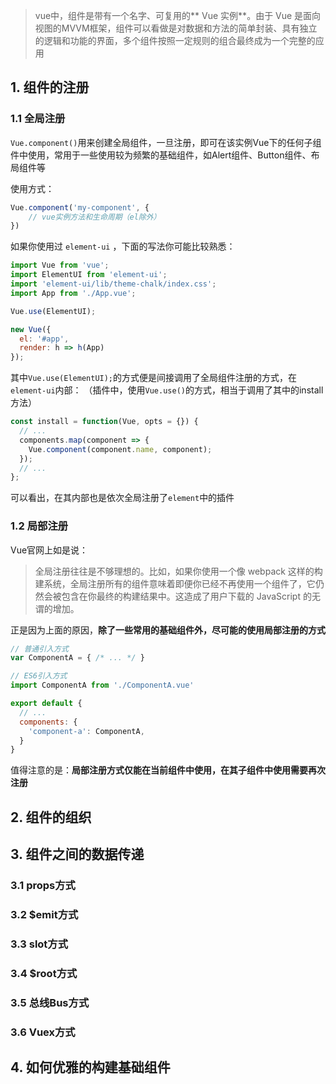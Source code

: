 > vue中，组件是带有一个名字、可复用的** Vue 实例**。由于 Vue 是面向视图的MVVM框架，组件可以看做是对数据和方法的简单封装、具有独立的逻辑和功能的界面，多个组件按照一定规则的组合最终成为一个完整的应用

## 1. 组件的注册

### 1.1 全局注册

`Vue.component()`用来创建全局组件，一旦注册，即可在该实例Vue下的任何子组件中使用，常用于一些使用较为频繁的基础组件，如Alert组件、Button组件、布局组件等

使用方式：

```javascript
Vue.component('my-component', {
    // vue实例方法和生命周期（el除外）
})
```
如果你使用过 `element-ui` ，下面的写法你可能比较熟悉：
```javascript
import Vue from 'vue';
import ElementUI from 'element-ui';
import 'element-ui/lib/theme-chalk/index.css';
import App from './App.vue';

Vue.use(ElementUI);

new Vue({
  el: '#app',
  render: h => h(App)
});
```
其中`Vue.use(ElementUI);`的方式便是间接调用了全局组件注册的方式，在`element-ui`内部：
（插件中，使用`Vue.use()`的方式，相当于调用了其中的install方法）

```javascript
const install = function(Vue, opts = {}) {
  // ...
  components.map(component => {
    Vue.component(component.name, component);
  });
  // ...
};
```
可以看出，在其内部也是依次全局注册了`element`中的插件

### 1.2 局部注册

Vue官网上如是说：
> 全局注册往往是不够理想的。比如，如果你使用一个像 webpack 这样的构建系统，全局注册所有的组件意味着即便你已经不再使用一个组件了，它仍然会被包含在你最终的构建结果中。这造成了用户下载的 JavaScript 的无谓的增加。

正是因为上面的原因，**除了一些常用的基础组件外，尽可能的使用局部注册的方式**

```javascript
// 普通引入方式
var ComponentA = { /* ... */ }

// ES6引入方式
import ComponentA from './ComponentA.vue'

export default {
  // ...
  components: {
    'component-a': ComponentA,
  }
}
```

值得注意的是：**局部注册方式仅能在当前组件中使用，在其子组件中使用需要再次注册**

## 2. 组件的组织

## 3. 组件之间的数据传递

### 3.1 props方式

### 3.2 $emit方式

### 3.3 slot方式

### 3.4 $root方式

### 3.5 总线Bus方式

### 3.6 Vuex方式

## 4. 如何优雅的构建基础组件